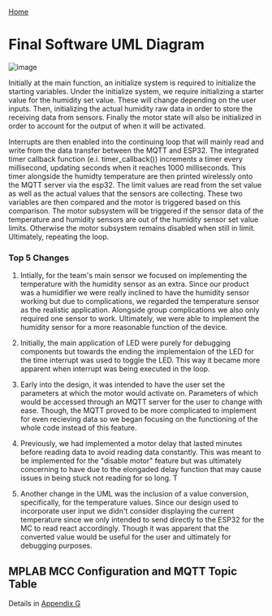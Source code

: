 [Home](/index.md)

# **Final Software UML Diagram**

![image](https://github.com/Team-309-Hydro-Pro/EGR314-Spring2024-Team309.github.io/assets/157083379/80887a45-6ffb-4259-a806-7a9e7c9f7ef8)




Initially at the main function, an initialize system is required to initialize the starting variables.  Under the initialize system, we require initializing a starter value for the humidity set value. These will change depending on the user inputs. Then, initializing the actual humidity raw data in order to store the receiving data from sensors. Finally the motor state will also be initialized in order to account for the output of when it will be activated.

Interrupts are then enabled into the continuing loop that will mainly read and write from the data transfer between the MQTT and ESP32. The integrated timer callback function (e.i. timer_callback()) increments a timer every millisecond, updating seconds when it reaches 1000 milliseconds. This timer alongside the humidty temperature are then printed wirelessly onto the MQTT server via the esp32. The limit values are read from the set value as well as the actual values that the sensors are collecting. These two variables are then compared and the motor is triggered based on this comparison. The motor subsystem will be triggered if the sensor data of the temperature and humidity sensors are out of the humidity sensor set value limits. Otherwise the motor subsystem remains disabled when still in limit. Ultimately, repeating the loop. 

### Top 5 Changes
1. Intially, for the team's main sensor we focused on implementing the temperature with the humidity sensor as an extra. Since our product was a humidifier we were really inclined to have the humidity sensor working but due to complications, we regarded the temperature sensor as the realistic application. Alongside group complications we also only required one sensor to work. Ultimately, we were able to implement the humidity sensor for a more reasonable function of the device.

2. Initially, the main application of LED were purely for debugging components but towards the ending the implementaion of the LED for the time interrupt was used to toggle the LED. This way it became more apparent when interrupt was being executed in the loop.

3. Early into the design, it was intended to have the user set the parameters at which the motor would activate on. Parameters of which would be accessed through an MQTT server for the user to change with ease. Though, the MQTT proved to be more complicated to implement for even recieving data so we began focusing on the functioning of the whole code instead of this feature.

4. Previously, we had implemented a motor delay that lasted minutes before reading data to avoid reading data constantly. This was meant to be implemented for the "disable motor" feature but was ultimately concerning to have due to the elongaded delay function that may cause issues in being stuck not reading for so long. T

5. Another change in the UML was the inclusion of a value conversion, specifically, for the temperature values. Since our design used to incorporate user input we didn't consider displaying the current temperature since we only intended to send directly to the ESP32 for the MC to read react accordingly. Though it was apparent that the converted value would be useful for the user and ultimately for debugging purposes.

## MPLAB MCC Configuration and MQTT Topic Table 
Details in [Appendix G](/Appendix_G.md)

